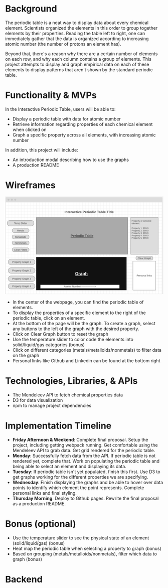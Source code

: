 # Background
The periodic table is a neat way to display data about every chemical element. Scientists organized the elements in this order to group together elements by their properties. Reading the table left to right, one can immediately gather that the data is organized according to increasing atomic number (the number of protons an element has).

Beyond that, there's a reason why there are a certain number of elements on each row, and why each column contains a group of elements. This project attempts to display and graph empirical data on each of these elements to display patterns that aren't shown by the standard periodic table.


# Functionality & MVPs
In the Interactive Periodic Table, users will be able to:
- Display a periodic table with data for atomic number
- Retrieve information regarding properties of each chemical element when clicked on
- Graph a specific property across all elements, with increasing atomic number


In addition, this project will include:
- An introduction modal describing how to use the graphs
- A production README

# Wireframes
![Wireframe for the project](/wireframe.png "Interactive Periodic Table Wireframe")
- In the center of the webpage, you can find the periodic table of elements.
- To display the properties of a specific element to the right of the periodic table, click on an element.
- At the bottom of the page will be the graph. To create a graph, select any buttons to the left of the graph with the desired property.
- Click on Clear Graph button to reset the graph
- Use the temperature slider to color code the elements into solid/liquid/gas categories (bonus)
- Click on different categories (metals/metalloids/nonmetals) to filter data on the graph
- Personal links like Github and Linkedin can be found at the bottom right

# Technologies, Libraries, & APIs
- The Mendeleev API to fetch chemical properties data
- D3 for data visualization
- npm to manage project dependencies

# Implementation Timeline
- **Friday Afternoon & Weekend**: Complete final proposal. Setup the project, including getting webpack running. Get comfortable using the Mendeleev API to grab data. Get grid rendered for the periodic table.
- **Monday**: Successfully fetch data from the API. If periodic table is not rendered yet, complete that. Work on populating the periodic table and being able to select an element and displaying its data.
- **Tuesday**: If periodic table isn't yet populated, finish this first. Use D3 to get graphs working for the different properties we are specifying.
- **Wednesday**: Finish displaying the graphs and be able to hover over data points to identify which element the point represents. Complete personal links and final styling.
- **Thursday Morning**: Deploy to Github pages. Rewrite the final proposal as a production README.

# Bonus (optional)
- Use the temperature slider to see the physical state of an element (solid/liquid/gas) (bonus)
- Heat map the periodic table when selecting a property to graph (bonus)
- Based on grouping (metals/metalloids/nonmetals), filter which data to graph (bonus)

# Backend